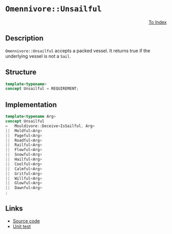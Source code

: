 <!-- Copyright 2024 Feng Mofan
SPDX-License-Identifier: Apache-2.0 -->

# `Omennivore::Unsailful`

<p style='text-align: right;'><a href="../../concepts.md#omennivore-unsailful">To Index</a></p>

## Description

`Omennivore::Unsailful` accepts a packed vessel.
It returns true if the underlying vessel is not a `Sail`.

## Structure

```C++
template<typename>
concept Unsailful = REQUIREMENT;
```

## Implementation

```C++
template<typename Arg>
concept Unsailful
=   Mouldivore::Deceive<IsSailful, Arg>
||  Moldful<Arg>
||  Pageful<Arg>
||  Roadful<Arg>
||  Railful<Arg>
||  Flowful<Arg>
||  Snowful<Arg>
||  Hailful<Arg>
||  Coolful<Arg>
||  Calmful<Arg>
||  Gritful<Arg>
||  Willful<Arg>
||  Glowful<Arg>
||  Dawnful<Arg>
;
```

## Links

- [Source code](../../../../conceptrodon/omennivore/concepts/unsailful.hpp)
- [Unit test](../../../../tests/unit/concepts/omennivore/unsailful.test.hpp)
